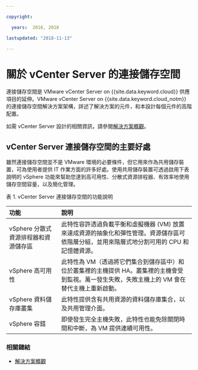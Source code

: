 ```yaml
---

copyright:

  years:  2016, 2018

lastupdated: "2018-11-13"

---
```


# 關於 vCenter Server 的連接儲存空間

連接儲存空間是 VMware vCenter Server on {{site.data.keyword.cloud}} 供應項目的延伸。VMware vCenter Server on {{site.data.keyword.cloud_notm}} 的連接儲存空間解決方案架構，詳述了解決方案的元件，和本設計每個元件的高階配置。

如需 vCenter Server 設計的相關資訊，請參閱[解決方案概觀](../solution/solution_overview.html)。

## vCenter Server 連接儲存空間的主要好處

雖然連接儲存空間並不是 VMware 環境的必要條件，但它用來作為共用儲存裝置，可為使用者提供 IT 作業方面的許多好處。使用共用儲存裝置可透過啟用下表說明的 vSphere 功能來幫助您達到高可用性、分散式資源排程器、有效率地使用儲存空間容量，以及簡化管理。

表 1. vCenter Server 連接儲存空間的功能說明

|功能                          |說明              |
|:------- |:----------- |
| vSphere 分散式資源排程器和資源儲存區 |此特性容許透過負載平衡和虛擬機器 (VM) 放置來達成資源的抽象化和彈性管理。資源儲存區可依階層分組，並用來階層式地分割可用的 CPU 和記憶體資源。|
| vSphere 高可用性 |此特性為 VM（透過將它們集合到儲存區中）和位於叢集裡的主機提供 HA。叢集裡的主機會受到監視。萬一發生失敗，失敗主機上的 VM 會在替代主機上重新啟動。|
| vSphere 資料儲存庫叢集 |此特性提供含有共用資源的資料儲存庫集合，以及共用管理介面。|
| vSphere 容錯 |即使發生完全主機失敗，此特性也能免除關閉時間和中斷，為 VM 提供連續可用性。|

### 相關鏈結

* [解決方案概觀](../solution/solution_overview.html)
